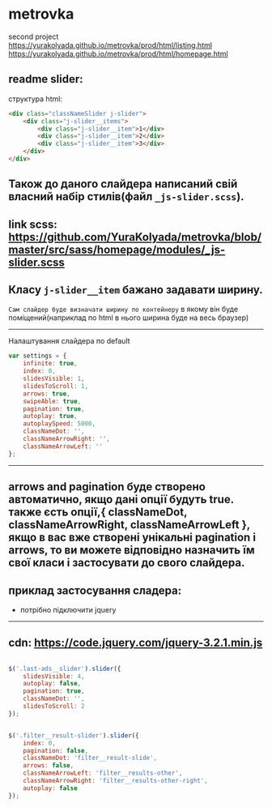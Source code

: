 # metrovka
second project
https://yurakolyada.github.io/metrovka/prod/html/listing.html
https://yurakolyada.github.io/metrovka/prod/html/homepage.html



readme slider:
---
структура html:
```html
<div class="classNameSlider j-slider">
	<div class="j-slider__items">
		<div class="j-slider__item">1</div>
		<div class="j-slider__item">2</div>
		<div class="j-slider__item">3</div>
	</div>
</div>
```
Також до даного слайдера написаний свій власний набір стилів(файл `_js-slider.scss`).
---
link scss: https://github.com/YuraKolyada/metrovka/blob/master/src/sass/homepage/modules/_js-slider.scss
---
Класу `j-slider__item` бажано задавати ширину.
---
`Сам слайдер буде визначати ширину по контейнеру` в якому він буде поміщений(наприклад по html в нього ширина буде на весь браузер)

---
Налаштування слайдера по default

```javascript
var settings = {
	infinite: true,    
	index: 0,          
	slidesVisible: 1,  
	slidesToScroll: 1, 
	arrows: true,      
	swipeAble: true,   
	pagination: true,  
	autoplay: true,    
	autoplaySpeed: 5000,
	classNameDot: '',
	classNameArrowRight: '',
	classNameArrowLeft: ''
};
```
---
arrows and pagination буде створено автоматично, якщо дані опції будуть true.
также єсть опції,{ classNameDot, classNameArrowRight, classNameArrowLeft }, якщо в вас вже створені унікальні pagination і arrows, то ви можете відповідно назначить їм свої класи і застосувати до свого слайдера.
---
приклад застосування сладера:
---
+ потрібно підключити jquery
---
cdn: https://code.jquery.com/jquery-3.2.1.min.js
---
```javascript

$('.last-ads__slider').slider({
	slidesVisible: 4,
	autoplay: false,
	pagination: true,
	classNameDot: '',
	slidesToScroll: 2
});


$('.filter__result-slider').slider({
	index: 0,
	pagination: false,
	classNameDot: 'filter__result-slide',
	arrows: false,
	classNameArrowLeft: 'filter__results-other',
	classNameArrowRight: 'filter__results-other-right',
	autoplay: false
});
```
